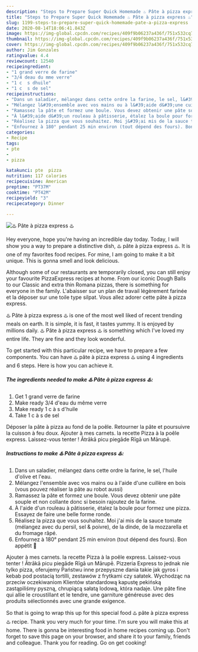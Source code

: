 ```yaml
---
description: "Steps to Prepare Super Quick Homemade ♨️ Pâte à pizza express ♨️"
title: "Steps to Prepare Super Quick Homemade ♨️ Pâte à pizza express ♨️"
slug: 1199-steps-to-prepare-super-quick-homemade-pate-a-pizza-express
date: 2020-08-14T18:06:41.843Z
image: https://img-global.cpcdn.com/recipes/409f9b06237a436f/751x532cq70/♨️-pate-a-pizza-express-♨️-photo-principale-de-la-recette.jpg
thumbnail: https://img-global.cpcdn.com/recipes/409f9b06237a436f/751x532cq70/♨️-pate-a-pizza-express-♨️-photo-principale-de-la-recette.jpg
cover: https://img-global.cpcdn.com/recipes/409f9b06237a436f/751x532cq70/♨️-pate-a-pizza-express-♨️-photo-principale-de-la-recette.jpg
author: Jim Gonzales
ratingvalue: 4.4
reviewcount: 12540
recipeingredient:
- "1 grand verre de farine"
- "3/4 deau du mme verre"
- "1 c  s dhuile"
- "1 c  s de sel"
recipeinstructions:
- "Dans un saladier, mélangez dans cette ordre la farine, le sel, l&#39;huile d&#39;olive et l&#39;eau."
- "Mélangez l&#39;ensemble avec vos mains ou à l&#39;aide d&#39;une cuillère en bois (vous pouvez réaliser la pâte au robot aussi)"
- "Ramassez la pâte et formez une boule. Vous devez obtenir une pâte souple et non collante donc si besoin rajoutez de la farine."
- "À l&#39;aide d&#39;un rouleau à pâtisserie, étalez la boule pour formez une pizza. Essayez de faire une belle forme ronde."
- "Réalisez la pizza que vous souhaitez. Moi j&#39;ai mis de la sauce tomate (mélangez avec du persil, sel &amp; poivre), de la dinde, de la mozzarella et du fromage râpé."
- "Enfournez à 180° pendant 25 min environ (tout dépend des fours). Bon appétit 🌹"
categories:
- Recipe
tags:
- pte
- 
- pizza

katakunci: pte  pizza 
nutrition: 117 calories
recipecuisine: American
preptime: "PT37M"
cooktime: "PT42M"
recipeyield: "3"
recipecategory: Dinner

---
```



![♨️ Pâte à pizza express ♨️](https://img-global.cpcdn.com/recipes/409f9b06237a436f/751x532cq70/♨️-pate-a-pizza-express-♨️-photo-principale-de-la-recette.jpg)

Hey everyone, hope you're having an incredible day today. Today, I will show you a way to prepare a distinctive dish, ♨️ pâte à pizza express ♨️. It is one of my favorites food recipes. For mine, I am going to make it a bit unique. This is gonna smell and look delicious.

Although some of our restaurants are temporarily closed, you can still enjoy your favourite PizzaExpress recipes at home. From our iconic Dough Balls to our Classic and extra thin Romana pizzas, there is something for everyone in the family. L&#39;abaisser sur un plan de travail légèrement farinée et la déposer sur une toile type silpat. Vous allez adorer cette pâte à pizza express.

♨️ Pâte à pizza express ♨️ is one of the most well liked of recent trending meals on earth. It is simple, it is fast, it tastes yummy. It is enjoyed by millions daily. ♨️ Pâte à pizza express ♨️ is something which I've loved my entire life. They are fine and they look wonderful.


To get started with this particular recipe, we have to prepare a few components. You can have ♨️ pâte à pizza express ♨️ using 4 ingredients and 6 steps. Here is how you can achieve it.

<!--inarticleads1-->

##### The ingredients needed to make ♨️ Pâte à pizza express ♨️:

1. Get 1 grand verre de farine
1. Make ready 3/4 d&#39;eau du même verre
1. Make ready 1 c à s d&#39;huile
1. Take 1 c à s de sel


Déposer la pâte à pizza au fond de la poêle. Retourner la pâte et poursuivre la cuisson à feu doux. Ajouter à mes carnets. la recette Pizza à la poêle express. Laissez-vous tenter ! Ātrākā picu piegāde Rīgā un Mārupē. 

<!--inarticleads2-->

##### Instructions to make ♨️ Pâte à pizza express ♨️:

1. Dans un saladier, mélangez dans cette ordre la farine, le sel, l&#39;huile d&#39;olive et l&#39;eau.
1. Mélangez l&#39;ensemble avec vos mains ou à l&#39;aide d&#39;une cuillère en bois (vous pouvez réaliser la pâte au robot aussi)
1. Ramassez la pâte et formez une boule. Vous devez obtenir une pâte souple et non collante donc si besoin rajoutez de la farine.
1. À l&#39;aide d&#39;un rouleau à pâtisserie, étalez la boule pour formez une pizza. Essayez de faire une belle forme ronde.
1. Réalisez la pizza que vous souhaitez. Moi j&#39;ai mis de la sauce tomate (mélangez avec du persil, sel &amp; poivre), de la dinde, de la mozzarella et du fromage râpé.
1. Enfournez à 180° pendant 25 min environ (tout dépend des fours). Bon appétit 🌹


Ajouter à mes carnets. la recette Pizza à la poêle express. Laissez-vous tenter ! Ātrākā picu piegāde Rīgā un Mārupē. Pizzeria Express to jednak nie tylko pizza, oferujemy Państwu inne przepyszne dania takie jak gyros i kebab pod postacią tortilli, zestawów z frytkami czy sałatek. Wychodząc na przeciw oczekiwaniom Klientów standardową kapustę pekińską zastąpiliśmy pyszną, chrupiącą sałatą lodową, która nadaje. Une pâte fine qui allie le croustillant et le tendre, une garniture généreuse avec des produits sélectionnés avec une grande exigence. 

So that is going to wrap this up for this special food ♨️ pâte à pizza express ♨️ recipe. Thank you very much for your time. I'm sure you will make this at home. There is gonna be interesting food in home recipes coming up. Don't forget to save this page on your browser, and share it to your family, friends and colleague. Thank you for reading. Go on get cooking!
